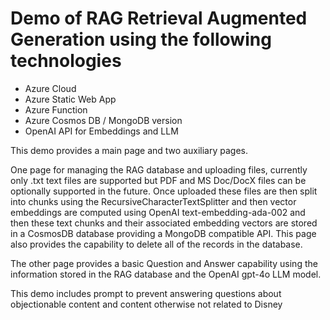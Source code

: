 # Demo of RAG Retrieval Augmented Generation using the following technologies
- Azure Cloud
- Azure Static Web App
- Azure Function
- Azure Cosmos DB / MongoDB version
- OpenAI API for Embeddings and LLM

This demo provides a main page and two auxiliary pages.

One page for managing the RAG database and uploading files, currently only .txt text files are supported but PDF and MS Doc/DocX files can be optionally supported in the future. Once uploaded these files are then split into chunks using the RecursiveCharacterTextSplitter and then vector embeddings are computed using OpenAI text-embedding-ada-002 and then these text chunks and their associated embedding vectors are stored in a CosmosDB database providing a MongoDB compatible API. This page also provides the capability to delete all of the records in the database.

The other page provides a basic Question and Answer capability using the information stored in the RAG database and the OpenAI gpt-4o LLM model.

This demo includes prompt to prevent answering questions about objectionable content and content otherwise not related to Disney
